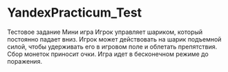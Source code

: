 # YandexPracticum_Test
Тестовое задание
Мини игра
Игрок управляет шариком, который постоянно падает вниз. 
Игрок может действовать на шарик подъемной силой, чтобы удерживать его в игровом поле и облетать препятствия. 
Сбор монеток приносит очки. 
Игра идет в бесконечном режиме до поражения.
